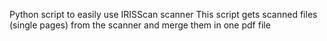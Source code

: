 Python script to easily use IRISScan scanner
This script gets scanned files (single pages) from the scanner and merge them in one pdf file
